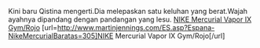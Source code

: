 Kini baru Qistina mengerti.Dia melepaskan satu keluhan yang berat.Wajah ayahnya dipandang dengan pandangan yang lesu.
 <a href="http://www.martinjennings.com/ES.asp?Espana-NikeMercurialBaratas=305" >NIKE Mercurial Vapor IX Gym/Rojo</a>
[url=http://www.martinjennings.com/ES.asp?Espana-NikeMercurialBaratas=305]NIKE Mercurial Vapor IX Gym/Rojo[/url]